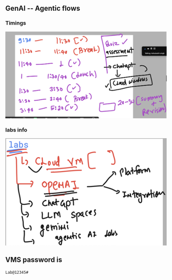 ## GenAI -- Agentic flows

### Timings 

<img src="time.png">

### labs info 

<img src="lab.png">

## VMS password is 

```
Lab@12345#
```